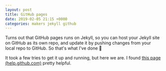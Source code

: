 ```yaml
---
layout: post
title: GitHub pages
date: 2019-02-05 21:15 +0000
categories: makers jekyll github
---
```

Turns out that GitHub pages runs on Jekyll, so you can host your Jekyll site on GitHub as its own repo, and update it by pushing changes from your local repo to GitHub. So that's what I've done 🙂

It took a few tries to get it up and running, but here we are. I found [this page (help.github.com)][github-jekyll] pretty helpful.

[github-jekyll]: https://help.github.com/articles/setting-up-your-github-pages-site-locally-with-jekyll/

